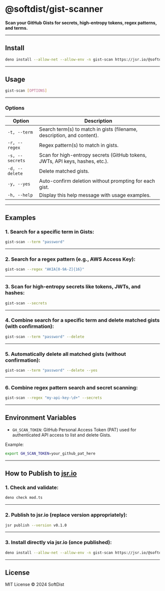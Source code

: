 # @softdist/gist-scanner

**Scan your GitHub Gists for secrets, high-entropy tokens, regex patterns, and terms.**

---

## Install

```bash
deno install --allow-net --allow-env -n gist-scan https://jsr.io/@softdist/gist-scanner@0.1.0
```

---

## Usage

```bash
gist-scan [OPTIONS]
```

---

### Options

| Option               | Description                                                                      |
|---------------------|----------------------------------------------------------------------------------|
| `-t, --term`         | Search term(s) to match in gists (filename, description, and content).            |
| `-r, --regex`        | Regex pattern(s) to match in gists.                                              |
| `-s, --secrets`      | Scan for high-entropy secrets (GitHub tokens, JWTs, API keys, hashes, etc.).      |
| `-d, --delete`       | Delete matched gists.                                                            |
| `-y, --yes`          | Auto-confirm deletion without prompting for each gist.                          |
| `-h, --help`         | Display this help message with usage examples.                                   |

---

## Examples

### 1. Search for a specific term in Gists:

```bash
gist-scan --term "password"
```

---

### 2. Search for a regex pattern (e.g., AWS Access Key):

```bash
gist-scan --regex "AKIA[0-9A-Z]{16}"
```

---

### 3. Scan for high-entropy secrets like tokens, JWTs, and hashes:

```bash
gist-scan --secrets
```

---

### 4. Combine search for a specific term and delete matched gists (with confirmation):

```bash
gist-scan --term "password" --delete
```

---

### 5. Automatically delete all matched gists (without confirmation):

```bash
gist-scan --term "password" --delete --yes
```

---

### 6. Combine regex pattern search and secret scanning:

```bash
gist-scan --regex "my-api-key-\d+" --secrets
```

---

## Environment Variables

- `GH_SCAN_TOKEN`: GitHub Personal Access Token (PAT) used for authenticated API access to list and delete Gists.

Example:

```bash
export GH_SCAN_TOKEN=your_github_pat_here
```

---

## How to Publish to [jsr.io](https://jsr.io)

### 1. Check and validate:

```bash
deno check mod.ts
```

---

### 2. Publish to jsr.io (replace version appropriately):

```bash
jsr publish --version v0.1.0
```

---

### 3. Install directly via jsr.io (once published):

```bash
deno install --allow-net --allow-env -n gist-scan https://jsr.io/@softdist/gist-scanner@0.1.0
```

---

## License

MIT License © 2024 SoftDist